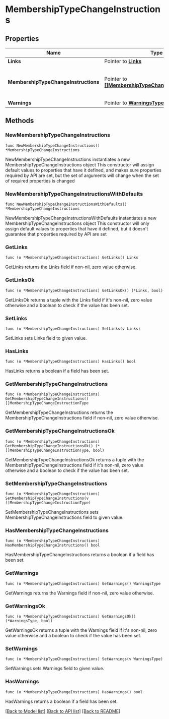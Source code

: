 # MembershipTypeChangeInstructions

## Properties

Name | Type | Description | Notes
------------ | ------------- | ------------- | -------------
**Links** | Pointer to [**Links**](Links.md) |  | [optional] 
**MembershipTypeChangeInstructions** | Pointer to [**[]MembershipTypeChangeInstructionType**](MembershipTypeChangeInstructionType.md) | A collection of MembershipTypes with information that needs to be changed. | [optional] 
**Warnings** | Pointer to [**WarningsType**](WarningsType.md) |  | [optional] 

## Methods

### NewMembershipTypeChangeInstructions

`func NewMembershipTypeChangeInstructions() *MembershipTypeChangeInstructions`

NewMembershipTypeChangeInstructions instantiates a new MembershipTypeChangeInstructions object
This constructor will assign default values to properties that have it defined,
and makes sure properties required by API are set, but the set of arguments
will change when the set of required properties is changed

### NewMembershipTypeChangeInstructionsWithDefaults

`func NewMembershipTypeChangeInstructionsWithDefaults() *MembershipTypeChangeInstructions`

NewMembershipTypeChangeInstructionsWithDefaults instantiates a new MembershipTypeChangeInstructions object
This constructor will only assign default values to properties that have it defined,
but it doesn't guarantee that properties required by API are set

### GetLinks

`func (o *MembershipTypeChangeInstructions) GetLinks() Links`

GetLinks returns the Links field if non-nil, zero value otherwise.

### GetLinksOk

`func (o *MembershipTypeChangeInstructions) GetLinksOk() (*Links, bool)`

GetLinksOk returns a tuple with the Links field if it's non-nil, zero value otherwise
and a boolean to check if the value has been set.

### SetLinks

`func (o *MembershipTypeChangeInstructions) SetLinks(v Links)`

SetLinks sets Links field to given value.

### HasLinks

`func (o *MembershipTypeChangeInstructions) HasLinks() bool`

HasLinks returns a boolean if a field has been set.

### GetMembershipTypeChangeInstructions

`func (o *MembershipTypeChangeInstructions) GetMembershipTypeChangeInstructions() []MembershipTypeChangeInstructionType`

GetMembershipTypeChangeInstructions returns the MembershipTypeChangeInstructions field if non-nil, zero value otherwise.

### GetMembershipTypeChangeInstructionsOk

`func (o *MembershipTypeChangeInstructions) GetMembershipTypeChangeInstructionsOk() (*[]MembershipTypeChangeInstructionType, bool)`

GetMembershipTypeChangeInstructionsOk returns a tuple with the MembershipTypeChangeInstructions field if it's non-nil, zero value otherwise
and a boolean to check if the value has been set.

### SetMembershipTypeChangeInstructions

`func (o *MembershipTypeChangeInstructions) SetMembershipTypeChangeInstructions(v []MembershipTypeChangeInstructionType)`

SetMembershipTypeChangeInstructions sets MembershipTypeChangeInstructions field to given value.

### HasMembershipTypeChangeInstructions

`func (o *MembershipTypeChangeInstructions) HasMembershipTypeChangeInstructions() bool`

HasMembershipTypeChangeInstructions returns a boolean if a field has been set.

### GetWarnings

`func (o *MembershipTypeChangeInstructions) GetWarnings() WarningsType`

GetWarnings returns the Warnings field if non-nil, zero value otherwise.

### GetWarningsOk

`func (o *MembershipTypeChangeInstructions) GetWarningsOk() (*WarningsType, bool)`

GetWarningsOk returns a tuple with the Warnings field if it's non-nil, zero value otherwise
and a boolean to check if the value has been set.

### SetWarnings

`func (o *MembershipTypeChangeInstructions) SetWarnings(v WarningsType)`

SetWarnings sets Warnings field to given value.

### HasWarnings

`func (o *MembershipTypeChangeInstructions) HasWarnings() bool`

HasWarnings returns a boolean if a field has been set.


[[Back to Model list]](../README.md#documentation-for-models) [[Back to API list]](../README.md#documentation-for-api-endpoints) [[Back to README]](../README.md)


